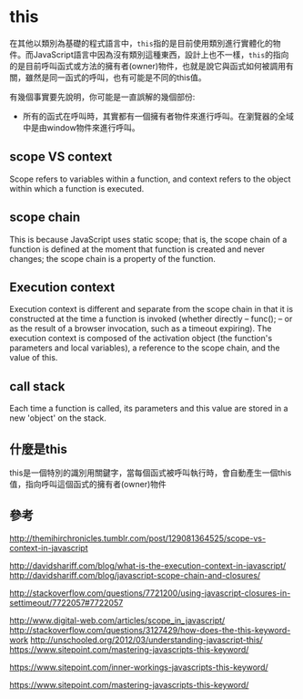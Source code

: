 # this

在其他以類別為基礎的程式語言中，`this`指的是目前使用類別進行實體化的物件。而JavaScript語言中因為沒有類別這種東西，設計上也不一樣，`this`的指向的是目前呼叫函式或方法的擁有者(owner)物件，也就是說它與函式如何被調用有關，雖然是同一函式的呼叫，也有可能是不同的this值。

有幾個事實要先說明，你可能是一直誤解的幾個部份:

- 所有的函式在呼叫時，其實都有一個擁有者物件來進行呼叫。在瀏覽器的全域中是由window物件來進行呼叫。

## scope VS context

Scope refers to variables within a function, and context refers to the object within which a function is executed.

## scope chain

This is because JavaScript uses static scope; that is, the scope chain of a function is defined at the moment that function is created and never changes; the scope chain is a property of the function.

## Execution context

Execution context is different and separate from the scope chain in that it is constructed at the time a function is invoked (whether directly – func(); – or as the result of a browser invocation, such as a timeout expiring). The execution context is composed of the activation object (the function's parameters and local variables), a reference to the scope chain, and the value of this.

## call stack

Each time a function is called, its parameters and this value are stored in a new 'object' on the stack.

## 什麼是this

this是一個特別的識別用關鍵字，當每個函式被呼叫執行時，會自動產生一個this值，指向呼叫這個函式的擁有者(owner)物件


## 參考

http://themihirchronicles.tumblr.com/post/129081364525/scope-vs-context-in-javascript

http://davidshariff.com/blog/what-is-the-execution-context-in-javascript/
http://davidshariff.com/blog/javascript-scope-chain-and-closures/

http://stackoverflow.com/questions/7721200/using-javascript-closures-in-settimeout/7722057#7722057

http://www.digital-web.com/articles/scope_in_javascript/
http://stackoverflow.com/questions/3127429/how-does-the-this-keyword-work
http://unschooled.org/2012/03/understanding-javascript-this/
https://www.sitepoint.com/mastering-javascripts-this-keyword/

https://www.sitepoint.com/inner-workings-javascripts-this-keyword/

https://www.sitepoint.com/mastering-javascripts-this-keyword/